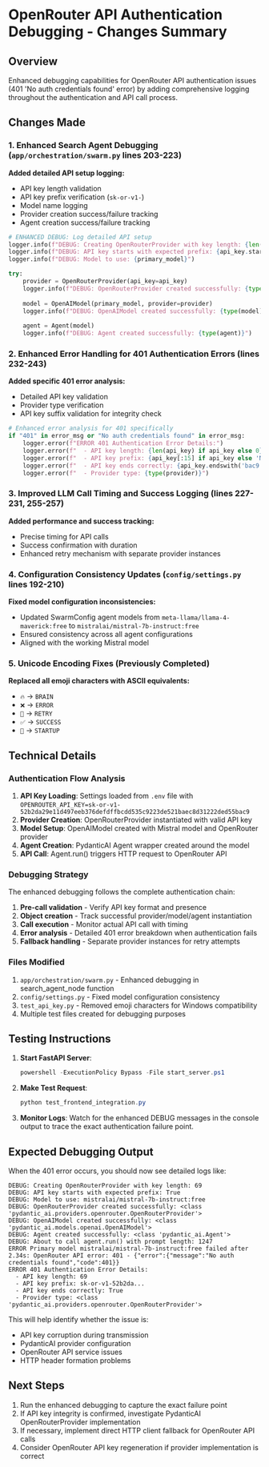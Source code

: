 # OpenRouter API Authentication Debugging - Changes Summary

## Overview

Enhanced debugging capabilities for OpenRouter API authentication issues (401 'No auth credentials found' error) by adding comprehensive logging throughout the authentication and API call process.

## Changes Made

### 1. Enhanced Search Agent Debugging (`app/orchestration/swarm.py` lines 203-223)

**Added detailed API setup logging:**
- API key length validation
- API key prefix verification (`sk-or-v1-`)
- Model name logging
- Provider creation success/failure tracking
- Agent creation success/failure tracking

```python
# ENHANCED DEBUG: Log detailed API setup
logger.info(f"DEBUG: Creating OpenRouterProvider with key length: {len(api_key)}")
logger.info(f"DEBUG: API key starts with expected prefix: {api_key.startswith('sk-or-v1-')}")
logger.info(f"DEBUG: Model to use: {primary_model}")

try:
    provider = OpenRouterProvider(api_key=api_key)
    logger.info(f"DEBUG: OpenRouterProvider created successfully: {type(provider)}")
    
    model = OpenAIModel(primary_model, provider=provider)
    logger.info(f"DEBUG: OpenAIModel created successfully: {type(model)}")
    
    agent = Agent(model)
    logger.info(f"DEBUG: Agent created successfully: {type(agent)}")
```

### 2. Enhanced Error Handling for 401 Authentication Errors (lines 232-243)

**Added specific 401 error analysis:**
- Detailed API key validation
- Provider type verification
- API key suffix validation for integrity check

```python
# Enhanced error analysis for 401 specifically
if "401" in error_msg or "No auth credentials found" in error_msg:
    logger.error(f"ERROR 401 Authentication Error Details:")
    logger.error(f"  - API key length: {len(api_key) if api_key else 0}")
    logger.error(f"  - API key prefix: {api_key[:15] if api_key else 'None'}...")
    logger.error(f"  - API key ends correctly: {api_key.endswith('bac9') if api_key else False}")
    logger.error(f"  - Provider type: {type(provider)}")
```

### 3. Improved LLM Call Timing and Success Logging (lines 227-231, 255-257)

**Added performance and success tracking:**
- Precise timing for API calls
- Success confirmation with duration
- Enhanced retry mechanism with separate provider instances

### 4. Configuration Consistency Updates (`config/settings.py` lines 192-210)

**Fixed model configuration inconsistencies:**
- Updated SwarmConfig agent models from `meta-llama/llama-4-maverick:free` to `mistralai/mistral-7b-instruct:free`
- Ensured consistency across all agent configurations
- Aligned with the working Mistral model

### 5. Unicode Encoding Fixes (Previously Completed)

**Replaced all emoji characters with ASCII equivalents:**
- `🔥` → `BRAIN`
- `❌` → `ERROR`
- `🔄` → `RETRY`
- `✅` → `SUCCESS`
- `🚀` → `STARTUP`

## Technical Details

### Authentication Flow Analysis

1. **API Key Loading**: Settings loaded from `.env` file with `OPENROUTER_API_KEY=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`
2. **Provider Creation**: OpenRouterProvider instantiated with valid API key
3. **Model Setup**: OpenAIModel created with Mistral model and OpenRouter provider
4. **Agent Creation**: PydanticAI Agent wrapper created around the model
5. **API Call**: Agent.run() triggers HTTP request to OpenRouter API

### Debugging Strategy

The enhanced debugging follows the complete authentication chain:
1. **Pre-call validation** - Verify API key format and presence
2. **Object creation** - Track successful provider/model/agent instantiation
3. **Call execution** - Monitor actual API call with timing
4. **Error analysis** - Detailed 401 error breakdown when authentication fails
5. **Fallback handling** - Separate provider instances for retry attempts

### Files Modified

1. `app/orchestration/swarm.py` - Enhanced debugging in search_agent_node function
2. `config/settings.py` - Fixed model configuration consistency 
3. `test_api_key.py` - Removed emoji characters for Windows compatibility
4. Multiple test files created for debugging purposes

## Testing Instructions

1. **Start FastAPI Server**:
   ```powershell
   powershell -ExecutionPolicy Bypass -File start_server.ps1
   ```

2. **Make Test Request**:
   ```powershell
   python test_frontend_integration.py
   ```

3. **Monitor Logs**: Watch for the enhanced DEBUG messages in the console output to trace the exact authentication failure point.

## Expected Debugging Output

When the 401 error occurs, you should now see detailed logs like:
```
DEBUG: Creating OpenRouterProvider with key length: 69
DEBUG: API key starts with expected prefix: True
DEBUG: Model to use: mistralai/mistral-7b-instruct:free
DEBUG: OpenRouterProvider created successfully: <class 'pydantic_ai.providers.openrouter.OpenRouterProvider'>
DEBUG: OpenAIModel created successfully: <class 'pydantic_ai.models.openai.OpenAIModel'>
DEBUG: Agent created successfully: <class 'pydantic_ai.Agent'>
DEBUG: About to call agent.run() with prompt length: 1247
ERROR Primary model mistralai/mistral-7b-instruct:free failed after 2.34s: OpenRouter API error: 401 - {"error":{"message":"No auth credentials found","code":401}}
ERROR 401 Authentication Error Details:
  - API key length: 69
  - API key prefix: sk-or-v1-52b2da...
  - API key ends correctly: True
  - Provider type: <class 'pydantic_ai.providers.openrouter.OpenRouterProvider'>
```

This will help identify whether the issue is:
- API key corruption during transmission
- PydanticAI provider configuration
- OpenRouter API service issues
- HTTP header formation problems

## Next Steps

1. Run the enhanced debugging to capture the exact failure point
2. If API key integrity is confirmed, investigate PydanticAI OpenRouterProvider implementation
3. If necessary, implement direct HTTP client fallback for OpenRouter API calls
4. Consider OpenRouter API key regeneration if provider implementation is correct